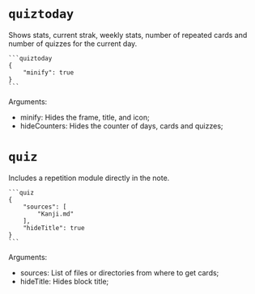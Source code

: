 # `quiztoday`
Shows stats, current strak, weekly stats, number of repeated cards and number of quizzes for the current day.

~~~
```quiztoday
{
	"minify": true
}
```
~~~

Arguments: 
- minify: Hides the frame, title, and icon;
- hideCounters: Hides the counter of days, cards and quizzes; 


# `quiz`

Includes a repetition module directly in the note.

~~~
```quiz
{
	"sources": [
		"Kanji.md"
	],
	"hideTitle": true
}
```
~~~

Arguments:
- sources: List of files or directories from where to get cards;
- hideTitle: Hides block title;
